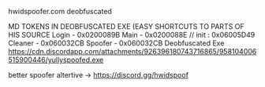 
hwidspoofer.com deobfuscated

MD TOKENS IN DEOBFUSCATED EXE (EASY SHORTCUTS TO PARTS OF HIS SOURCE
Login - 0x0200089B
Main - 0x0200088E // init : 0x06005D49
Cleaner - 0x060032CB
Spoofer - 0x060032CB
Deobfuscated Exe
https://cdn.discordapp.com/attachments/926396180743716865/958104006515900446/yullyspoofed.exe

better spoofer altertive -> https://discord.gg/hwidspoof
